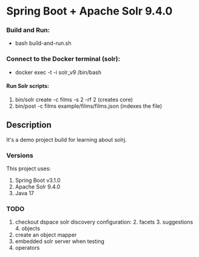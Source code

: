 # Spring Boot + Apache Solr 9.4.0

###  Build and Run:
- bash build-and-run.sh

### Connect to the Docker terminal (solr): 
- docker exec -t -i solr_v9 /bin/bash

#### Run Solr scripts:
1. bin/solr create -c films -s 2 -rf 2  (creates core)
2. bin/post -c films example/films/films.json (indexes the file)

## Description

It's a demo project build for learning about solrj.

### Versions

This project uses:
1. Spring Boot v3.1.0
2. Apache Solr 9.4.0
3. Java 17

### TODO
1. checkout dspace solr discovery configuration:
   2. facets
   3. suggestions
   4. objects
5. create an object mapper
6. embedded solr server when testing
7. operators

